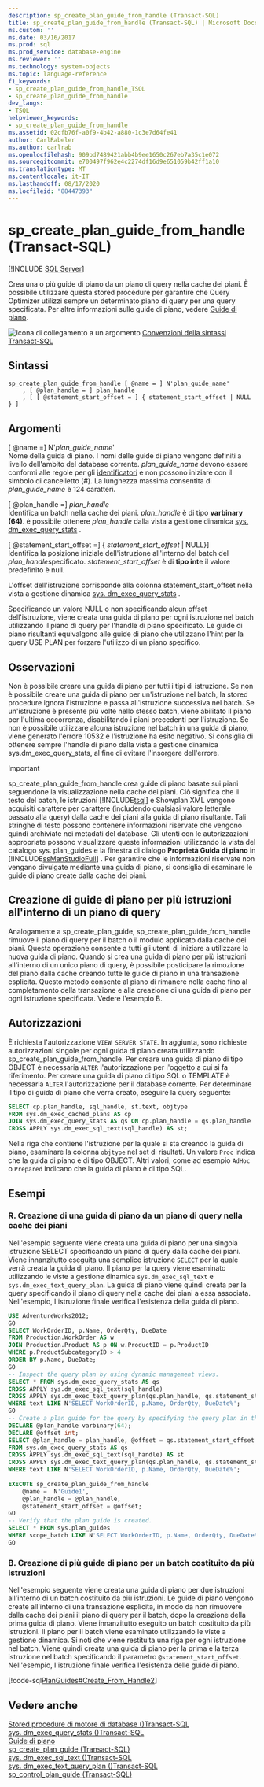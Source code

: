 ```yaml
---
description: sp_create_plan_guide_from_handle (Transact-SQL)
title: sp_create_plan_guide_from_handle (Transact-SQL) | Microsoft Docs
ms.custom: ''
ms.date: 03/16/2017
ms.prod: sql
ms.prod_service: database-engine
ms.reviewer: ''
ms.technology: system-objects
ms.topic: language-reference
f1_keywords:
- sp_create_plan_guide_from_handle_TSQL
- sp_create_plan_guide_from_handle
dev_langs:
- TSQL
helpviewer_keywords:
- sp_create_plan_guide_from_handle
ms.assetid: 02cfb76f-a0f9-4b42-a880-1c3e7d64fe41
author: CarlRabeler
ms.author: carlrab
ms.openlocfilehash: 909bd7489421abb4b9ee1650c267eb7a35c1e072
ms.sourcegitcommit: e700497f962e4c2274df16d9e651059b42ff1a10
ms.translationtype: MT
ms.contentlocale: it-IT
ms.lasthandoff: 08/17/2020
ms.locfileid: "88447393"
---
```

# <a name="sp_create_plan_guide_from_handle-transact-sql"></a>sp_create_plan_guide_from_handle (Transact-SQL)
[!INCLUDE [SQL Server](../../includes/applies-to-version/sqlserver.md)]

  Crea una o più guide di piano da un piano di query nella cache dei piani. È possibile utilizzare questa stored procedure per garantire che Query Optimizer utilizzi sempre un determinato piano di query per una query specificata. Per altre informazioni sulle guide di piano, vedere [Guide di piano](../../relational-databases/performance/plan-guides.md).  
  
 ![Icona di collegamento a un argomento](../../database-engine/configure-windows/media/topic-link.gif "Icona di collegamento a un argomento") [Convenzioni della sintassi Transact-SQL](../../t-sql/language-elements/transact-sql-syntax-conventions-transact-sql.md)  
  
## <a name="syntax"></a>Sintassi  
  
```  
sp_create_plan_guide_from_handle [ @name = ] N'plan_guide_name'  
    , [ @plan_handle = ] plan_handle  
    , [ [ @statement_start_offset = ] { statement_start_offset | NULL } ]  
```  
  
## <a name="arguments"></a>Argomenti  
 [ @name =] N'*plan_guide_name*'  
 Nome della guida di piano. I nomi delle guide di piano vengono definiti a livello dell'ambito del database corrente. *plan_guide_name* devono essere conformi alle regole per gli [identificatori](../../relational-databases/databases/database-identifiers.md) e non possono iniziare con il simbolo di cancelletto (#). La lunghezza massima consentita di *plan_guide_name* è 124 caratteri.  
  
 [ @plan_handle =] *plan_handle*  
 Identifica un batch nella cache dei piani. *plan_handle* è di tipo **varbinary (64)**. è possibile ottenere *plan_handle* dalla vista a gestione dinamica [sys. dm_exec_query_stats](../../relational-databases/system-dynamic-management-views/sys-dm-exec-query-stats-transact-sql.md) .  
  
 [ @statement_start_offset =] { *statement_start_offset* | NULL}]  
 Identifica la posizione iniziale dell'istruzione all'interno del batch del *plan_handle*specificato. *statement_start_offset* è di **tipo int**e il valore predefinito è null.  
  
 L'offset dell'istruzione corrisponde alla colonna statement_start_offset nella vista a gestione dinamica [sys. dm_exec_query_stats](../../relational-databases/system-dynamic-management-views/sys-dm-exec-query-stats-transact-sql.md) .  
  
 Specificando un valore NULL o non specificando alcun offset dell'istruzione, viene creata una guida di piano per ogni istruzione nel batch utilizzando il piano di query per l'handle di piano specificato. Le guide di piano risultanti equivalgono alle guide di piano che utilizzano l'hint per la query USE PLAN per forzare l'utilizzo di un piano specifico.  
  
## <a name="remarks"></a>Osservazioni  
 Non è possibile creare una guida di piano per tutti i tipi di istruzione. Se non è possibile creare una guida di piano per un'istruzione nel batch, la stored procedure ignora l'istruzione e passa all'istruzione successiva nel batch. Se un'istruzione è presente più volte nello stesso batch, viene abilitato il piano per l'ultima occorrenza, disabilitando i piani precedenti per l'istruzione. Se non è possibile utilizzare alcuna istruzione nel batch in una guida di piano, viene generato l'errore 10532 e l'istruzione ha esito negativo. Si consiglia di ottenere sempre l'handle di piano dalla vista a gestione dinamica sys.dm_exec_query_stats, al fine di evitare l'insorgere dell'errore.  
  
> [!IMPORTANT]  
>  sp_create_plan_guide_from_handle crea guide di piano basate sui piani seguendone la visualizzazione nella cache dei piani. Ciò significa che il testo del batch, le istruzioni [!INCLUDE[tsql](../../includes/tsql-md.md)] e Showplan XML vengono acquisiti carattere per carattere (includendo qualsiasi valore letterale passato alla query) dalla cache dei piani alla guida di piano risultante. Tali stringhe di testo possono contenere informazioni riservate che vengono quindi archiviate nei metadati del database. Gli utenti con le autorizzazioni appropriate possono visualizzare queste informazioni utilizzando la vista del catalogo sys. plan_guides e la finestra di dialogo **Proprietà Guida di piano** in [!INCLUDE[ssManStudioFull](../../includes/ssmanstudiofull-md.md)] . Per garantire che le informazioni riservate non vengano divulgate mediante una guida di piano, si consiglia di esaminare le guide di piano create dalla cache dei piani.  
  
## <a name="creating-plan-guides-for-multiple-statements-within-a-query-plan"></a>Creazione di guide di piano per più istruzioni all'interno di un piano di query  
 Analogamente a sp_create_plan_guide, sp_create_plan_guide_from_handle rimuove il piano di query per il batch o il modulo applicato dalla cache dei piani. Questa operazione consente a tutti gli utenti di iniziare a utilizzare la nuova guida di piano. Quando si crea una guida di piano per più istruzioni all'interno di un unico piano di query, è possibile posticipare la rimozione del piano dalla cache creando tutte le guide di piano in una transazione esplicita. Questo metodo consente al piano di rimanere nella cache fino al completamento della transazione e alla creazione di una guida di piano per ogni istruzione specificata. Vedere l'esempio B.  
  
## <a name="permissions"></a>Autorizzazioni  
 È richiesta l'autorizzazione `VIEW SERVER STATE`. In aggiunta, sono richieste autorizzazioni singole per ogni guida di piano creata utilizzando sp_create_plan_guide_from_handle. Per creare una guida di piano di tipo OBJECT è necessaria `ALTER` l'autorizzazione per l'oggetto a cui si fa riferimento. Per creare una guida di piano di tipo SQL o TEMPLATE è necessaria `ALTER` l'autorizzazione per il database corrente. Per determinare il tipo di guida di piano che verrà creato, eseguire la query seguente:  
  
```sql  
SELECT cp.plan_handle, sql_handle, st.text, objtype   
FROM sys.dm_exec_cached_plans AS cp  
JOIN sys.dm_exec_query_stats AS qs ON cp.plan_handle = qs.plan_handle  
CROSS APPLY sys.dm_exec_sql_text(sql_handle) AS st;  
```  
  
 Nella riga che contiene l'istruzione per la quale si sta creando la guida di piano, esaminare la colonna `objtype` nel set di risultati. Un valore `Proc` indica che la guida di piano è di tipo OBJECT. Altri valori, come ad esempio `AdHoc` o `Prepared` indicano che la guida di piano è di tipo SQL.  
  
## <a name="examples"></a>Esempi  
  
### <a name="a-creating-a-plan-guide-from-a-query-plan-in-the-plan-cache"></a>R. Creazione di una guida di piano da un piano di query nella cache dei piani  
 Nell'esempio seguente viene creata una guida di piano per una singola istruzione SELECT specificando un piano di query dalla cache dei piani. Viene innanzitutto eseguita una semplice istruzione `SELECT` per la quale verrà creata la guida di piano. Il piano per la query viene esaminato utilizzando le viste a gestione dinamica `sys.dm_exec_sql_text` e `sys.dm_exec_text_query_plan`. La guida di piano viene quindi creata per la query specificando il piano di query nella cache dei piani a essa associata. Nell'esempio, l'istruzione finale verifica l'esistenza della guida di piano.  
  
```sql  
USE AdventureWorks2012;  
GO  
SELECT WorkOrderID, p.Name, OrderQty, DueDate  
FROM Production.WorkOrder AS w   
JOIN Production.Product AS p ON w.ProductID = p.ProductID  
WHERE p.ProductSubcategoryID > 4  
ORDER BY p.Name, DueDate;  
GO  
-- Inspect the query plan by using dynamic management views.  
SELECT * FROM sys.dm_exec_query_stats AS qs  
CROSS APPLY sys.dm_exec_sql_text(sql_handle)  
CROSS APPLY sys.dm_exec_text_query_plan(qs.plan_handle, qs.statement_start_offset, qs.statement_end_offset) AS qp  
WHERE text LIKE N'SELECT WorkOrderID, p.Name, OrderQty, DueDate%';  
GO  
-- Create a plan guide for the query by specifying the query plan in the plan cache.  
DECLARE @plan_handle varbinary(64);  
DECLARE @offset int;  
SELECT @plan_handle = plan_handle, @offset = qs.statement_start_offset  
FROM sys.dm_exec_query_stats AS qs  
CROSS APPLY sys.dm_exec_sql_text(sql_handle) AS st  
CROSS APPLY sys.dm_exec_text_query_plan(qs.plan_handle, qs.statement_start_offset, qs.statement_end_offset) AS qp  
WHERE text LIKE N'SELECT WorkOrderID, p.Name, OrderQty, DueDate%';  
  
EXECUTE sp_create_plan_guide_from_handle   
    @name =  N'Guide1',  
    @plan_handle = @plan_handle,  
    @statement_start_offset = @offset;  
GO  
-- Verify that the plan guide is created.  
SELECT * FROM sys.plan_guides  
WHERE scope_batch LIKE N'SELECT WorkOrderID, p.Name, OrderQty, DueDate%';  
GO  
```  
  
### <a name="b-creating-multiple-plan-guides-for-a-multistatement-batch"></a>B. Creazione di più guide di piano per un batch costituito da più istruzioni  
 Nell'esempio seguente viene creata una guida di piano per due istruzioni all'interno di un batch costituito da più istruzioni. Le guide di piano vengono create all'interno di una transazione esplicita, in modo da non rimuovere dalla cache dei piani il piano di query per il batch, dopo la creazione della prima guida di piano. Viene innanzitutto eseguito un batch costituito da più istruzioni. Il piano per il batch viene esaminato utilizzando le viste a gestione dinamica. Si noti che viene restituita una riga per ogni istruzione nel batch. Viene quindi creata una guida di piano per la prima e la terza istruzione nel batch specificando il parametro `@statement_start_offset`. Nell'esempio, l'istruzione finale verifica l'esistenza delle guide di piano.  
  
 [!code-sql[PlanGuides#Create_From_Handle2](../../relational-databases/system-stored-procedures/codesnippet/tsql/sp-create-plan-guide-fro_1.sql)]  
  
## <a name="see-also"></a>Vedere anche  
 [Stored procedure di motore di database &#40;&#41;Transact-SQL ](../../relational-databases/system-stored-procedures/database-engine-stored-procedures-transact-sql.md)   
 [sys. dm_exec_query_stats &#40;&#41;Transact-SQL ](../../relational-databases/system-dynamic-management-views/sys-dm-exec-query-stats-transact-sql.md)   
 [Guide di piano](../../relational-databases/performance/plan-guides.md)   
 [sp_create_plan_guide &#40;Transact-SQL&#41;](../../relational-databases/system-stored-procedures/sp-create-plan-guide-transact-sql.md)   
 [sys. dm_exec_sql_text &#40;&#41;Transact-SQL ](../../relational-databases/system-dynamic-management-views/sys-dm-exec-sql-text-transact-sql.md)   
 [sys. dm_exec_text_query_plan &#40;&#41;Transact-SQL ](../../relational-databases/system-dynamic-management-views/sys-dm-exec-text-query-plan-transact-sql.md)   
 [sp_control_plan_guide &#40;Transact-SQL&#41;](../../relational-databases/system-stored-procedures/sp-control-plan-guide-transact-sql.md)  
  
  
